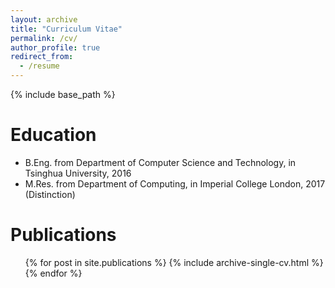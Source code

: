 ```yaml
---
layout: archive
title: "Curriculum Vitae"
permalink: /cv/
author_profile: true
redirect_from:
  - /resume
---
```


{% include base_path %}

Education
======
* B.Eng. from Department of Computer Science and Technology, in Tsinghua University, 2016
* M.Res. from Department of Computing, in Imperial College London, 2017 (Distinction)


Publications
======
  <ul>{% for post in site.publications %}
    {% include archive-single-cv.html %}
  {% endfor %}</ul>
